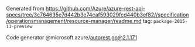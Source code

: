 Generated from https://github.com/Azure/azure-rest-api-specs/tree/3c764635e7d442b3e74caf593029fcd440b3ef82//specification/operationsmanagement/resource-manager/readme.md tag: `package-2015-11-preview`

Code generator @microsoft.azure/autorest.go@2.1.171


